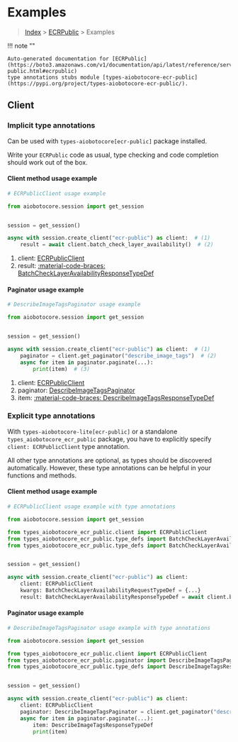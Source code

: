 # Examples

> [Index](../README.md) > [ECRPublic](./README.md) > Examples

!!! note ""

    Auto-generated documentation for [ECRPublic](https://boto3.amazonaws.com/v1/documentation/api/latest/reference/services/ecr-public.html#ecrpublic)
    type annotations stubs module [types-aiobotocore-ecr-public](https://pypi.org/project/types-aiobotocore-ecr-public/).

## Client

### Implicit type annotations

Can be used with `types-aiobotocore[ecr-public]` package installed.

Write your `ECRPublic` code as usual,
type checking and code completion should work out of the box.



#### Client method usage example

```python
# ECRPublicClient usage example

from aiobotocore.session import get_session


session = get_session()

async with session.create_client("ecr-public") as client:  # (1)
    result = await client.batch_check_layer_availability()  # (2)
```

1. client: [ECRPublicClient](./client.md)
2. result: [:material-code-braces: BatchCheckLayerAvailabilityResponseTypeDef](./type_defs.md#batchchecklayeravailabilityresponsetypedef)



#### Paginator usage example

```python
# DescribeImageTagsPaginator usage example

from aiobotocore.session import get_session


session = get_session()

async with session.create_client("ecr-public") as client:  # (1)
    paginator = client.get_paginator("describe_image_tags")  # (2)
    async for item in paginator.paginate(...):
        print(item)  # (3)
```

1. client: [ECRPublicClient](./client.md)
2. paginator: [DescribeImageTagsPaginator](./paginators.md#describeimagetagspaginator)
3. item: [:material-code-braces: DescribeImageTagsResponseTypeDef](./type_defs.md#describeimagetagsresponsetypedef)




### Explicit type annotations

With `types-aiobotocore-lite[ecr-public]`
or a standalone `types_aiobotocore_ecr_public` package, you have to explicitly specify
`client: ECRPublicClient` type annotation.

All other type annotations are optional, as types should be discovered automatically.
However, these type annotations can be helpful in your functions and methods.


#### Client method usage example

```python
# ECRPublicClient usage example with type annotations

from aiobotocore.session import get_session

from types_aiobotocore_ecr_public.client import ECRPublicClient
from types_aiobotocore_ecr_public.type_defs import BatchCheckLayerAvailabilityResponseTypeDef
from types_aiobotocore_ecr_public.type_defs import BatchCheckLayerAvailabilityRequestTypeDef


session = get_session()

async with session.create_client("ecr-public") as client:
    client: ECRPublicClient
    kwargs: BatchCheckLayerAvailabilityRequestTypeDef = {...}
    result: BatchCheckLayerAvailabilityResponseTypeDef = await client.batch_check_layer_availability(**kwargs)
```



#### Paginator usage example

```python
# DescribeImageTagsPaginator usage example with type annotations

from aiobotocore.session import get_session

from types_aiobotocore_ecr_public.client import ECRPublicClient
from types_aiobotocore_ecr_public.paginator import DescribeImageTagsPaginator
from types_aiobotocore_ecr_public.type_defs import DescribeImageTagsResponseTypeDef


session = get_session()

async with session.create_client("ecr-public") as client:
    client: ECRPublicClient
    paginator: DescribeImageTagsPaginator = client.get_paginator("describe_image_tags")
    async for item in paginator.paginate(...):
        item: DescribeImageTagsResponseTypeDef
        print(item)
```


